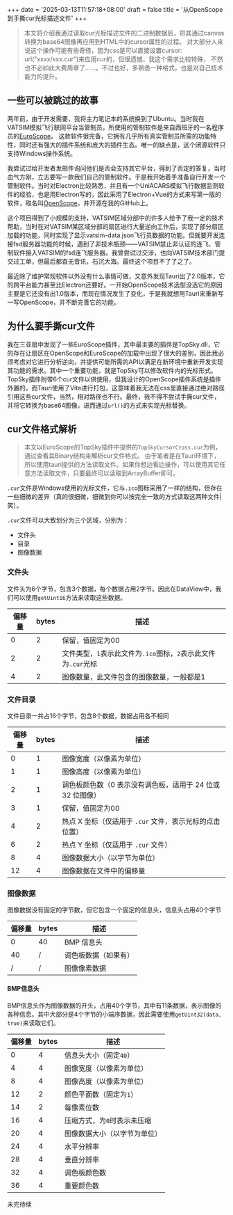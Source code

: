 +++
date = '2025-03-13T11:57:18+08:00'
draft = false
title = '从OpenScope到手撕cur光标描述文件'
+++

> 本文将介绍我通过读取cur光标描述文件的二进制数据后，将其通过canvas转换为base64图像再应用到HTML中的cursor属性的过程。
> 对大部分人来说这个操作可能有些奇怪，因为css是可以直接设置cursor: url("xxxx/xxx.cur")来应用cur的，但很遗憾，我这个需求比较特殊，
> 不然也不必如此大费周章了……。不过也好，多熟悉一种格式，也是对自己技术能力的提升。

## 一些可以被跳过的故事

两年前，由于开发需要，我将主力笔记本的系统换到了Ubuntu。当时我在VATSIM模拟飞行联网平台当管制员，所使用的管制软件是来自西班牙的一名程序员的[EuroScope](https://www.euroscope.hu/wp/)。
这款软件很完备，它拥有几乎所有真实管制员所需的功能特性，同时还有强大的插件系统和庞大的插件生态。唯一的缺点是，这个闭源软件只支持Windows操作系统。

我尝试过给开发者发邮件询问他们是否会支持其它平台，得到了否定的答复，当时血气方刚，立志要写一款我们自己的管制软件。于是我开始着手准备自行开发一个管制软件。当时对Electron比较熟悉，并且有一个UniACARS模拟飞行数据监测软件的经验，也是用Electron写的，因此采用了Electron+Vue的方式来写第一版的软件，取名叫[OpenScope](https://github.com/Ericple/openscope-project)，并开源在我的GitHub上。

这个项目得到了小规模的支持，VATSIM区域分部中的许多人给予了我一定的技术帮助，当时在对VATSIM某区域分部的扇区进行大量逆向工作后，实现了部分扇区加载的功能，同时实现了显示vatsim-data.json飞行员数据的功能。但就要开发连接fsd服务器功能的时候，遇到了非技术瓶颈——VATSIM禁止非认证的连飞、管制软件接入VATSIM的fsd连飞服务器。我曾尝试过交涉，也向VATSIM技术部门提交过工单，但最后都杳无音讯，石沉大海。最终这个项目不了了之了。

最近除了维护常规软件以外没有什么事情可做，又意外发现Tauri出了2.0版本，它的跨平台能力甚至比Electron还要好。一开始OpenScope技术选型没选它的原因主要是它还没有出1.0版本，而现在情况发生了变化，于是我就想用Tauri来重新写一写OpenScope，并不断完善它的功能。

## 为什么要手撕cur文件

我在三亚扇中发现了一些EuroScope插件，其中最主要的插件是TopSky.dll，它的存在让扇区在OpenScope和EuroScope的加载中出现了很大的差别，因此我必须考虑对它进行分析逆向，并提供可能所需的API以满足在新环境中重新开发实现其功能的需求。其中一个重要功能，就是TopSky可以修改软件内的光标形式。TopSky插件附带6个cur文件以供使用，但我设计的OpenScope插件系统是插件外置的，而Tauri使用了Vite进行打包，这意味着我无法在css里直接通过绝对路径引用这些cur文件，当然，相对路径也不行。最终，我不得不尝试手撕cur文件，并将它转换为base64图像，进而通过`url()`的方式来实现光标替换。

## cur文件格式解析

> 本文以EuroScope的TopSky插件中提供的`TopSkyCursorCross.cur`为例，通过查看其Binary结构来解析cur文件格式。
> 由于笔者是在Tauri环境下，所以使用tauri提供的方法读取文件。如果你想边看边操作，可以使用其它任意方法读取文件，只要最终可以读取到ArrayBuffer即可。

`.cur`文件是Windows使用的光标文件，它与`.ico`图标采用了一样的结构，但存在一些细微的差异（真的很细微，细微到你可以按完全一致的方式读取这两种文件|笑）。

`.cur`文件可以大致划分为三个区域，分别为：

- 文件头
- 目录
- 图像数据

### 文件头

文件头为6个字节，包含3个数据，每个数据占用2字节。因此在DataView中，我们可以使用`getUint16`方法来读取这些数据。

| 偏移量 | bytes | 描述                                                           |
| ------ | ----- | -------------------------------------------------------------- |
| 0      | 2     | 保留，值固定为00                                               |
| 2      | 2     | 文件类型，`1`表示此文件为`.ico`图标，`2`表示此文件为`.cur`光标 |
| 4      | 2     | 图像数量，此文件包含的图像数量，一般都是1                      |

### 文件目录

文件目录一共占16个字节，包含8个数据，数据占用各不相同

| 偏移量 | bytes | 描述                                                       |
| ------ | ----- | ---------------------------------------------------------- |
| 0      | 1     | 图像宽度（以像素为单位）                                   |
| 1      | 1     | 图像高度（以像素为单位）                                   |
| 2      | 1     | 调色板颜色数（0 表示没有调色板，适用于 24 位或 32 位图像） |
| 3      | 1     | 保留，值固定为00                                           |
| 4      | 2     | 热点 X 坐标（仅适用于 `.cur` 文件，表示光标的点击位置）    |
| 6      | 2     | 热点 Y 坐标（仅适用于 `.cur` 文件）                        |
| 8      | 4     | 图像数据大小（以字节为单位）                               |
| 12     | 4     | 图像数据在文件中的偏移量                                   |

### 图像数据

图像数据没有固定的字节数，但它包含一个固定的信息头，信息头占用40个字节

| 偏移量 | bytes | 描述                 |
| ------ | ----- | -------------------- |
| 0      | 40    | BMP 信息头           |
| 40     | /     | 调色板数据（如果有） |
| /      | /     | 图像像素数据         |

#### BMP信息头

BMP信息头作为图像数据的开头，占用40个字节，其中有11条数据，表示图像的各种信息。其中大部分是4个字节的小端序数据，因此需要使用`getUint32(data, true)`来读取它们。

| 偏移量 | bytes | 描述                         |
| ------ | ----- | ---------------------------- |
| 0      | 4     | 信息头大小（固定`40`）       |
| 4      | 4     | 图像宽度（以像素为单位）     |
| 8      | 4     | 图像高度（以像素为单位）     |
| 12     | 2     | 颜色平面数（固定为`1`）      |
| 14     | 2     | 每像素位数                   |
| 16     | 4     | 压缩方式，为`0`时表示未压缩  |
| 20     | 4     | 图像数据大小（以字节为单位） |
| 24     | 4     | 水平分辨率                   |
| 28     | 4     | 垂直分辨率                   |
| 32     | 4     | 调色板颜色数                 |
| 36     | 4     | 重要颜色数                   |



未完待续
